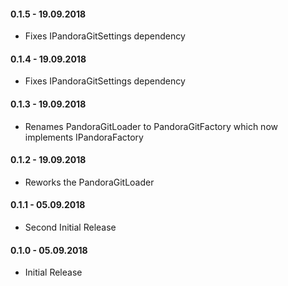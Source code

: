 #### 0.1.5 - 19.09.2018
* Fixes IPandoraGitSettings dependency

#### 0.1.4 - 19.09.2018
* Fixes IPandoraGitSettings dependency

#### 0.1.3 - 19.09.2018
* Renames PandoraGitLoader to PandoraGitFactory which now implements IPandoraFactory

#### 0.1.2 - 19.09.2018
* Reworks the PandoraGitLoader

#### 0.1.1 - 05.09.2018
* Second Initial Release

#### 0.1.0 - 05.09.2018
* Initial Release

